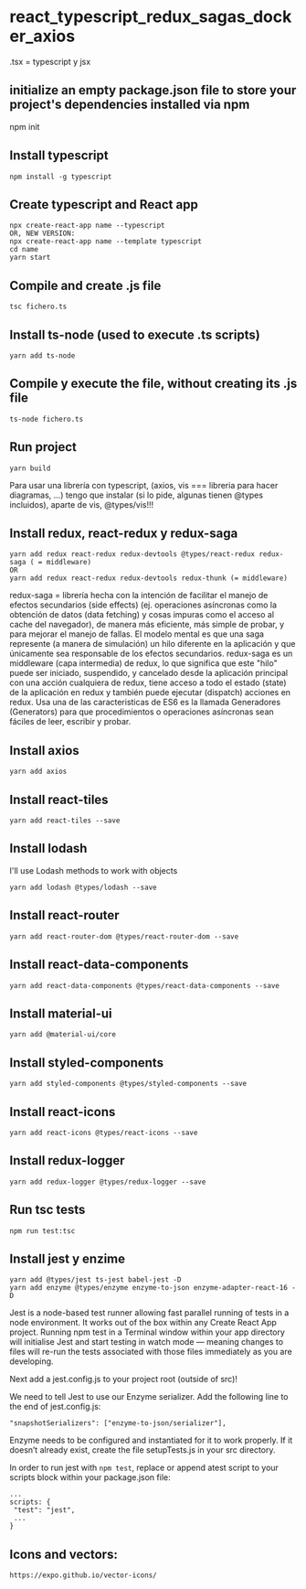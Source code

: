 # react_typescript_redux_sagas_docker_axios

.tsx = typescript y jsx

## initialize an empty package.json file to store your project's dependencies installed via npm
npm init

## Install typescript
```
npm install -g typescript
```

## Create typescript and React app
```
npx create-react-app name --typescript 
OR, NEW VERSION:
npx create-react-app name --template typescript
cd name
yarn start
```

## Compile and create .js file
```
tsc fichero.ts
```

## Install ts-node (used to execute .ts scripts)
```
yarn add ts-node
```

## Compile y execute the file, without creating its .js file
```
ts-node fichero.ts
```

## Run project 
```
yarn build
```

Para usar una librería con typescript, (axios, vis === libreria para hacer diagramas, ...) tengo que instalar (si lo pide, algunas tienen @types incluidos), aparte de vis, @types/vis!!!

## Install redux, react-redux y redux-saga
```
yarn add redux react-redux redux-devtools @types/react-redux redux-saga ( = middleware)
OR
yarn add redux react-redux redux-devtools redux-thunk (= middleware)
```

redux-saga = librería hecha con la intención de facilitar el manejo de efectos secundarios (side effects) (ej. operaciones asíncronas como la obtención de datos (data fetching) y cosas impuras como el acceso al cache del navegador), de manera más eficiente, más simple de probar, y para mejorar el manejo de fallas.
El modelo mental es que una saga represente (a manera de simulación) un hilo diferente en la aplicación y que únicamente sea responsable de los efectos secundarios. redux-saga es un middleware (capa intermedia) de redux, lo que significa que este "hilo" puede ser iniciado, suspendido, y cancelado desde la aplicación principal con una acción cualquiera de redux, tiene acceso a todo el estado (state) de la aplicación en redux y también puede ejecutar (dispatch) acciones en redux.
Usa una de las caracteristicas de ES6 es la llamada Generadores (Generators) para que procedimientos o operaciones asíncronas sean fáciles de leer, escribir y probar.

## Install axios
```
yarn add axios
```

## Install react-tiles
```
yarn add react-tiles --save
```

## Install lodash
I'll use Lodash methods to work with objects

```
yarn add lodash @types/lodash --save
```

## Install react-router
```
yarn add react-router-dom @types/react-router-dom --save
```

## Install react-data-components
```
yarn add react-data-components @types/react-data-components --save
```

## Install material-ui
```
yarn add @material-ui/core
```


## Install styled-components
```
yarn add styled-components @types/styled-components --save
```

## Install react-icons
```
yarn add react-icons @types/react-icons --save
```

## Install redux-logger
```
yarn add redux-logger @types/redux-logger --save
```

## Run tsc tests
```
npm run test:tsc
```


## Install jest y enzime
```
yarn add @types/jest ts-jest babel-jest -D
yarn add enzyme @types/enzyme enzyme-to-json enzyme-adapter-react-16 -D
```

Jest is a node-based test runner allowing fast parallel running of tests in a node environment. It works out of the box within any Create React App project. Running npm test in a Terminal window within your app directory will initialise Jest and start testing in watch mode — meaning changes to files will re-run the tests associated with those files immediately as you are developing.

Next add a jest.config.js to your project root (outside of src)!

We need to tell Jest to use our Enzyme serializer. Add the following line to the end of jest.config.js:
```
"snapshotSerializers": ["enzyme-to-json/serializer"],
```

Enzyme needs to be configured and instantiated for it to work properly. If it doesn’t already exist, create the file setupTests.js in your src directory.

In order to run jest with ```npm test```, replace or append atest script to your scripts block within your package.json file:
```
...
scripts: {
 "test": "jest",
 ...
}
```

## Icons and vectors: 
``` https://expo.github.io/vector-icons/  ```